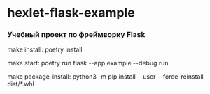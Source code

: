 # hexlet-flask-example

### Учебный проект по фреймворку Flask

make install:
	poetry install

make start:
	poetry run flask --app example --debug run

make package-install:
	python3 -m pip install --user --force-reinstall dist/*.whl